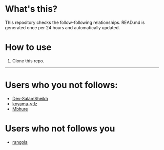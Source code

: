 # What's this?
This repository checks the follow-following relationships.
READ.md is generated once per 24 hours and automatically updated.
# How to use
1. Clone this repo.
 
 --- 
 
 # Users who you not follows: 
  
- [Dev-SalamSheikh](https://github.com/Dev-SalamSheikh/) 
- [koyama-vtlz](https://github.com/koyama-vtlz/) 
- [Mbhure](https://github.com/Mbhure/) 
# Users who not follows you 
  
- [rangola](https://github.com/rangola/) 
 